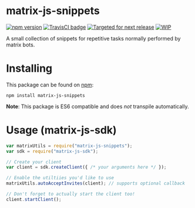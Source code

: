 # matrix-js-snippets

[![npm version](https://badge.fury.io/js/matrix-js-snippets.svg)](https://www.npmjs.com/package/matrix-js-snippets)
[![TravisCI badge](https://travis-ci.org/turt2live/matrix-js-snippets.svg?branch=master)](https://travis-ci.org/turt2live/matrix-js-snippets)
[![Targeted for next release](https://badge.waffle.io/turt2live/matrix-js-snippets.png?label=sorted&title=Targeted+for+next+release)](https://waffle.io/turt2live/waffle-matrix?utm_source=badge)
[![WIP](https://badge.waffle.io/turt2live/matrix-js-snippets.png?label=wip&title=WIP)](https://waffle.io/turt2live/waffle-matrix?utm_source=badge)

A small collection of snippets for repetitive tasks normally performed by matrix bots.

# Installing

This package can be found on [npm](https://www.npmjs.com):
```
npm install matrix-js-snippets
```

**Note**: This package is ES6 compatible and does *not* transpile automatically. 


# Usage (matrix-js-sdk)

```javascript
var matrixUtils = require("matrix-js-snippets");
var sdk = require("matrix-js-sdk");

// Create your client
var client = sdk.createClient({ /* your arguments here */ });

// Enable the utiltiies you'd like to use
matrixUtils.autoAcceptInvites(client); // supports optional callback

// Don't forget to actually start the client too!
client.startClient();
```